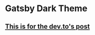 # Gatsby Dark Theme


## [This is for the dev.to's post](https://dev.to/hasone/how-to-add-dark-mode-in-gatsby-react-project-2f9e-temp-slug-5542597)

